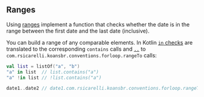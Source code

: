 ## Ranges

Using [ranges](https://kotlinlang.org/docs/ranges.html)
implement a function that checks whether the date is in the range
between the first date and the last date (inclusive).

You can build a range of any comparable elements.
In Kotlin [`in` checks](https://kotlinlang.org/docs/operator-overloading.html#in-operator)
are translated to the corresponding `contains` calls
and [`..`](https://kotlinlang.org/docs/operator-overloading.html#arithmetic-operators)
to `com.rsicarelli.koansbr.conventions.forloop.rangeTo` calls:

```kotlin
val list = listOf("a", "b")
"a" in list  // list.contains("a")
"a" !in list // !list.contains("a")

date1..date2 // date1.com.rsicarelli.koansbr.conventions.forloop.rangeTo(date2)
```
